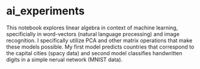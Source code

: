 # ai_experiments

This notebook explores linear algebra in context of machine learning, specificially in word-vectors (natural language processing) and image recognition. I specifically utilize PCA and other matrix operations that make these models possible. My first model predicts countries that correspond to the capital cities (spacy data) and second model classifies handwritten digits in a simple nerual network (MNIST data).
